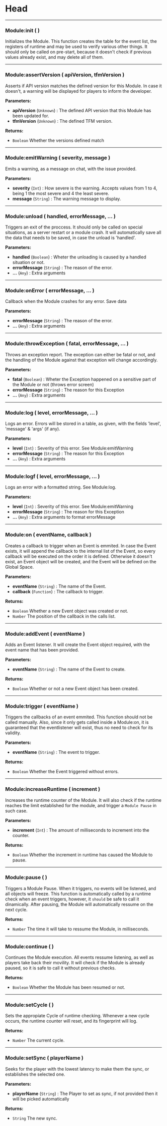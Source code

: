 # Head

---

### **Module:init** (  )
Initializes the Module. This function creates the table for the event list, the registers of runtime and may be used to verify various other things. It should only be called on pre-start, because it doesn't check if previous values already exist, and may delete all of them.

---

### **Module:assertVersion** ( apiVersion, tfmVersion )
Asserts if API version matches the defined version for this Module. In case it doesn't, a warning will be displayed for players to inform the developer. 

**Parameters:**
- **apiVersion** (`Unknown`) : The defined API version that this Module has been updated for.
- **tfmVersion** (`Unknown`) : The defined TFM version.

**Returns:**
- `Boolean` Whether the versions defined match

---

### **Module:emitWarning** ( severity, message )
Emits a warning, as a message on chat, with the issue provided. 

**Parameters:**
- **severity** (`Int`) : How severe is the warning. Accepts values from 1 to 4, being 1 the most severe and 4 the least severe.
- **message** (`String`) : The warning message to display.

---

### **Module:unload** ( handled, errorMessage, ... )
Triggers an exit of the proccess. It should only be called on special situations, as a server restart or a module crash. It will automatically save all the data that needs to be saved, in case the unload is 'handled'.

**Parameters:**
- **handled** (`Boolean`) : Wheter the unloading is caused by a handled situation or not.
- **errorMessage** (`String`) : The reason of the error.
- **...** (`Any`) : Extra arguments

---

### **Module:onError** ( errorMessage, ... )
Callback when the Module crashes for any error. Save data

**Parameters:**
- **errorMessage** (`String`) : The reason of the error.
- **...** (`Any`) : Extra arguments

---

### **Module:throwException** ( fatal, errorMessage, ... )
Throws an exception report. The exception can either be fatal or not, and the handling of the Module against that exception will change accordingly.

**Parameters:**
- **fatal** (`Boolean`) : Wheter the Exception happened on a sensitive part of the Module or not (throws error screen)
- **errorMessage** (`String`) : The reason for this Exception
- **...** (`Any`) : Extra arguments

---

### **Module:log** ( level, errorMessage, ... )
Logs an error. Errors will be stored in a table, as given, with the fields 'level', 'message' & 'args' (if any).

**Parameters:**
- **level** (`Int`) : Severity of this error. See Module:emitWarning
- **errorMessage** (`String`) : The reason for this Exception
- **...** (`Any`) : Extra arguments

---

### **Module:logf** ( level, errorMessage, ... )
Logs an error with a formatted string. See Module:log.

**Parameters:**
- **level** (`Int`) : Severity of this error. See Module:emitWarning
- **errorMessage** (`String`) : The reason for this Exception
- **...** (`Any`) : Extra arguments to format errorMessage

---

### **Module:on** ( eventName, callback )
Creates a callback to trigger when an Event is emmited. In case the Event exists, it will append the callback to the internal list of the Event, so every callback will be executed on the order it is defined. Otherwise it doesn't exist, an Event object will be created, and the Event will be defined on the Global Space.

**Parameters:**
- **eventName** (`String`) : The name of the Event.
- **callback** (`Function`) : The callback to trigger.

**Returns:**
- `Boolean` Whether a new Event object was created or not.
- `Number` The position of the callback in the calls list.

---

### **Module:addEvent** ( eventName )
Adds an Event listener. It will create the Event object required, with the event name that has been provided.

**Parameters:**
- **eventName** (`String`) : The name of the Event to create.

**Returns:**
- `Boolean` Whether or not a new Event object has been created.

---

### **Module:trigger** ( eventName )
Triggers the callbacks of an event emmited. This function should not be called manually. Also, since it only gets called inside a Module:on, it is guaranteed that the eventlistener will exist, thus no need to check for its validity.

**Parameters:**
- **eventName** (`String`) : The event to trigger.

**Returns:**
- `Boolean` Whether the Event triggered without errors.

---

### **Module:increaseRuntime** ( increment )
Increases the runtime counter of the Module. It will also check if the runtime reaches the limit established for the module, and trigger a `Module Pause` in such case.

**Parameters:**
- **increment** (`Int`) : The amount of milliseconds to increment into the counter.

**Returns:**
- `Boolean` Whether the increment in runtime has caused the Module to pause.

---

### **Module:pause** (  )
Triggers a Module Pause. When it triggers, no events will be listened, and all objects will freeze. This function is automatically called by a runtime check when an event triggers, however, it `should` be safe to call it dinamically. After pausing, the Module will automatically ressume on the next cycle.

**Returns:**
- `Number` The time it will take to ressume the Module, in milliseconds.

---

### **Module:continue** (  )
Continues the Module execution. All events ressume listening, as well as players take back their movility. It will check if the Module is already paused, so it is safe to call it without previous checks.

**Returns:**
- `Boolean` Whether the Module has been resumed or not.

---

### **Module:setCycle** (  )
Sets the appropiate Cycle of runtime checking. Whenever a new cycle occurs, the runtime counter will reset, and its fingerprint will log.

**Returns:**
- `Number` The current cycle.

---

### **Module:setSync** ( playerName )
Seeks for the player with the lowest latency to make them the sync, or establishes the selected one. 

**Parameters:**
- **playerName** (`String`) : The Player to set as sync, if not provided then it will be picked automatically

**Returns:**
- `String` The new sync.